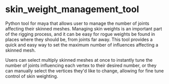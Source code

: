 # skin_weight_management_tool
Python tool for maya that allows user to manage the number of joints affecting their skinned meshes.
Managing skin weights is an important part of the rigging process, and it can be easy for rogue weights be found in places where they should be, from joints far away. This tool provides a quick and easy way to set the maximum number of influences affecting a skinned mesh. 

Users can select multiply skinned meshes at once to instantly tune the number of joints influencing each vertex to their desired number, or they can manually select the vertices they'd like to change, allowing for fine tune control of skin weighting.
